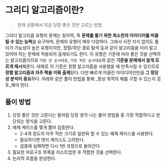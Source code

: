 # 그리디 알고리즘이란?

> 현재 상황에서 지금 당장 좋은 것만 고르는 방법

그리디 알고리즘 유형의 문제는 창의력, 즉 **문제를 풀기 위한 최소한의 아이디어를 떠올릴 수 있는 능력**을 요구하며, 문제의 유형이 매우 다양하다. 그래서 사전 지식 없이도 풀이가 가능성이 높은 유형이지만, 정렬/최단 경로 탐색 등과 같이 알고리즘을 미리 알고 있어야 하는 문제에 적용되어 출제되기도 한다.
이 유형은 기준에 따라 좋은 것을 선택하는 알고리즘이므로 `가장 큰 순서대로`, `가장 작은 순서대로`와 같은 **기준을 문제에서 알게 모르게 제시**해준다. 대체로 이 기준은 정렬 알고리즘을 사용했을 때 만족시킬 수 있으므로 **정렬 알고리즘과 자주 짝을 이뤄 출제**된다.
다만 빠르게 떠올린 아이디어인만큼 **그 정당성 분석이 중요**하다. 아래와 같은 풀이 방법을 통해 _항상 최적의 해를 구할 수 있는지 검토_해야 한다.

## 풀이 방법

1. 당장 좋은 것만 고른다는 말처럼 당장 생각 나는 풀이 방법들 중 가장 적합하다고 판단되는 방식을 고른다.
2. 예제 케이스를 몇개 뽑아 검증한다.
    - 2-4개 정도의 아주 작은 크기로 일반화 할 수 있는 예제 케이스를 사용한다.
    - 필요하다면 엣지 케이스도 고려한다.
    - 검증에 실패하면 다시 1번 과정으로 돌아간다.
3. 필요한 자료구조 목록을 리스트업한 후 적합한 것을 선택한다.
4. 논리적 흐름을 완성한다.
